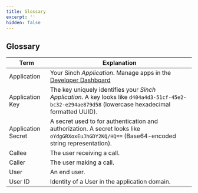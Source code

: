```yaml
---
title: Glossary
excerpt: ''
hidden: false
---
```


## Glossary

| Term                 | Explanation                                                                                                                                                            |
| -------------------- | ---------------------------------------------------------------------------------------------------------------------------------------------------------------------- |
| Application          | Your Sinch _Application_. Manage apps in the [Developer Dashboard](https://portal.sinch.com/#/apps) |
| Application Key      | The key uniquely identifies your _Sinch Application_. A key looks like `d404a4d3-51cf-45e2-bc32-e294ae879d58` (lowercase hexadecimal formatted UUID). |
| Application Secret   | A secret used to for authentication and authorization. A secret looks like `oYdgGRXoxEuJhGDY2KQ/HQ==` (Base64-encoded string representation). |
| Callee               | The user receiving a call. |
| Caller               | The user making a call. |
| User                 | An end user. |
| User ID              | Identity of a User in the application domain. |

